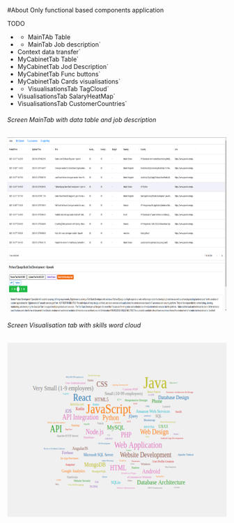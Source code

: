 #About
Only functional based components application

TODO
* + MainTAb Table
* + MainTab Job description`
* Context data transfer`
* MyCabinetTab Table`
* MyCabinetTab Jod Description`
* MyCabinetTab Func buttons`
* MyCabinetTab Cards visualisations`
* + VisualisationsTab TagCloud`
* VisualisationsTab SalaryHeatMap`
* VisualisationsTab CustomerCountries`

###### Screen MainTab with data table and job description
<img src="./screen_1.png" height="400px" />

###### Screen Visualisation tab with skills word cloud
<img src="./screen_2.png" height="400px" />